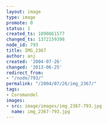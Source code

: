 ```yaml
---
layout: image
type: image
promote: 0
status: 1
created_ts: 1090861577
changed_ts: 1372159398
node_id: 793
title: IMG_2367
author: anj
created: '2004-07-26'
changed: '2013-06-25'
redirect_from:
- "/node/793/"
permalink: "/2004/07/26/img_2367/"
tags:
- Coromandel
images:
- src: image/images/img_2367-793.jpg
  name: img_2367-793.jpg
---
```


